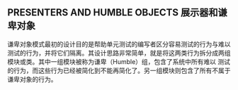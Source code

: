 ## PRESENTERS AND HUMBLE OBJECTS 展示器和谦卑对象      

谦卑对象模式最初的设计目的是帮助单元测试的编写者区分容易测试的行为与难以测试的行为，并将它们隔离。其设计思路非常简单，就是将这两类行为拆分成两组模块或类。其中一组模块被称为谦卑（Humble）组，包含了系统中所有难以 测试的行为，而这些行为已经被简化到不能再简化了。另一组模块则包含了所有不属于谦卑对象的行为。     

